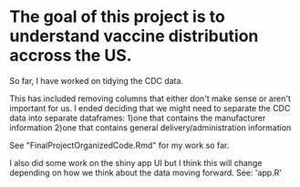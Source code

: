 # The goal of this project is to understand vaccine distribution accross the US.

So far, I have worked on tidying the CDC data. 

This has included removing columns that either don't make sense or aren't important for us.
I ended deciding that we might need to separate the CDC data into separate dataframes:
1)one that contains the manufacturer information
2)one that contains general delivery/administration information

See "FinalProjectOrganizedCode.Rmd" for my work so far.

I also did some work on the shiny app UI but I think this will change depending on how we think about the data moving forward. See: 'app.R'